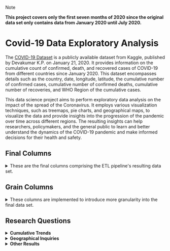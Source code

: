 > [!NOTE]
> **This project covers only the first seven months of 2020 since the original data set only contains data from January 2020 until July 2020.**

# Covid-19 Data Exploratory Analysis

The [COVID-19 Dataset](https://www.kaggle.com/datasets/imdevskp/corona-virus-report) is a publicly available dataset from Kaggle, published by Devakumar K.P. on January 21, 2020. It provides information on the cumulative count of confirmed, death, and recovered cases of COVID-19 from different countries since January 2020. This dataset encompasses details such as the country, date, longitude, latitude, the cumulative number of confirmed cases, cumulative number of confirmed deaths, cumulative number of recoveries, and WHO Region of the cumulative cases.

This data science project aims to perform exploratory data analysis on the impact of the spread of the Coronavirus. It employs various visualization techniques, such as treemaps, pie charts, and geographical maps, to visualize the data and provide insights into the progression of the pandemic over time across different regions. The resulting insights can help researchers, policymakers, and the general public to learn and better understand the dynamics of the COVID-19 pandemic and make informed decisions for their health and safety.

## **Final Columns**

<details>
  <summary>These are the final columns comprising the ETL pipeline's resulting data set.</summary>

- **Country** - Country of the recorded case(s)
- **Lat** - Latitude of the location
  - _This column is retained only for Power BI Map visualizations._
- **Long** - Longitude of the location
  - _This column is retained only for Power BI Map visualizations._
- **Confirmed** - Cumulative number of confirmed cases until the given date
- **Deaths** - Cumulative number of deaths until the given date
- **Recovered** - Cumulative number of recovered cases until the given date
- **Active** - Cumulative number of active cases until the given date
- **WHO Region** - The WHO Region Code of the recorded case(s)
</details>

## **Grain Columns**

<details>
  <summary>These columns are implemented to introduce more granularity into the final data set.</summary>

- **Year** - Year of the cumulative report
- **Month** - Month of the cumulative report
- **Month Name** - Month name of the cumulative report
- **Day of Week** - Day of week of the cumulative report
- **Day Name** - Day name of the cumulative report
- **Month Short Name** - Short name of the month the cumulative report
</details>

## Research Questions

<details>
  <summary><strong>Cumulative Trends</strong></summary>
  <div>
    <p><i>What is the monthly trends of cumulative case outcomes?</i></p>
    <div align="center">
      <img src="https://raw.githubusercontent.com/heischichou/Covid-19-Data-Analysis/main/assets/Monthly%20Trend%20of%20Cumulative%20Case%20Outcomes/Monthly%20Trend%20of%20Cumulative%20Case%20Outcomes%20by%20Country.png"></img>
      <br>
      <img src="https://raw.githubusercontent.com/heischichou/Covid-19-Data-Analysis/main/assets/Monthly%20Trend%20of%20Cumulative%20Case%20Outcomes/Monthly%20Trend%20of%20Cumulative%20Case%20Outcomes%20by%20Country%20-%20January.png"></img>
      <br>
      <img src="https://raw.githubusercontent.com/heischichou/Covid-19-Data-Analysis/main/assets/Monthly%20Trend%20of%20Cumulative%20Case%20Outcomes/Monthly%20Trend%20of%20Cumulative%20Case%20Outcomes%20by%20Country%20-%20February.png"></img>
      <br>
      <img src="https://raw.githubusercontent.com/heischichou/Covid-19-Data-Analysis/main/assets/Monthly%20Trend%20of%20Cumulative%20Case%20Outcomes/Monthly%20Trend%20of%20Cumulative%20Case%20Outcomes%20by%20Country%20-%20March.png"></img>
      <br>
      <img src="https://raw.githubusercontent.com/heischichou/Covid-19-Data-Analysis/main/assets/Monthly%20Trend%20of%20Cumulative%20Case%20Outcomes/Monthly%20Trend%20of%20Cumulative%20Case%20Outcomes%20by%20Country%20-%20April.png"></img>
      <br>
      <img src="https://raw.githubusercontent.com/heischichou/Covid-19-Data-Analysis/main/assets/Monthly%20Trend%20of%20Cumulative%20Case%20Outcomes/Monthly%20Trend%20of%20Cumulative%20Case%20Outcomes%20by%20Country%20-%20May.png"></img>
      <br>
      <img src="https://raw.githubusercontent.com/heischichou/Covid-19-Data-Analysis/main/assets/Monthly%20Trend%20of%20Cumulative%20Case%20Outcomes/Monthly%20Trend%20of%20Cumulative%20Case%20Outcomes%20by%20Country%20-%20June.png"></img>
      <br>
      <img src="https://raw.githubusercontent.com/heischichou/Covid-19-Data-Analysis/main/assets/Monthly%20Trend%20of%20Cumulative%20Case%20Outcomes/Monthly%20Trend%20of%20Cumulative%20Case%20Outcomes%20by%20Country%20-%20July.png"></img>
      <br>
    </div>
  </div>
  <br>
  <p align="justify">&nbsp;&nbsp;Lorem ipsum dolor sit amet, consectetur adipiscing elit, sed do eiusmod tempor incididunt ut labore et dolore magna aliqua. Ut enim ad minim veniam, quis nostrud exercitation ullamco laboris nisi ut aliquip ex ea commodo consequat. Duis aute irure dolor in reprehenderit in voluptate velit esse cillum dolore eu fugiat nulla pariatur. Excepteur sint occaecat cupidatat non proident, sunt in culpa qui officia deserunt mollit anim id est laborum.</p>
</details>

<details>
  <summary><strong>Geographical Inquiries</strong></summary>

  <details>
    <summary><strong>Case Outcomes by Country</strong></summary>
    <div>
      <div>
        <p><i>What are the top 5 countries with the highest death count?</i></p>
        <div align="center">
          <img src="https://raw.githubusercontent.com/heischichou/Covid-19-Data-Analysis/main/assets/Highest%20Death%20Count%20by%20Country/Highest%20Death%20Count%20by%20Country%20-%20January.png"></img>
          <br>
          <img src="https://raw.githubusercontent.com/heischichou/Covid-19-Data-Analysis/main/assets/Highest%20Death%20Count%20by%20Country/Highest%20Death%20Count%20by%20Country%20-%20February.png"></img>
          <br>
          <img src="https://raw.githubusercontent.com/heischichou/Covid-19-Data-Analysis/main/assets/Highest%20Death%20Count%20by%20Country/Highest%20Death%20Count%20by%20Country%20-%20March.png"></img>
          <br>
          <img src="https://raw.githubusercontent.com/heischichou/Covid-19-Data-Analysis/main/assets/Highest%20Death%20Count%20by%20Country/Highest%20Death%20Count%20by%20Country%20-%20April.png"></img>
          <br>
          <img src="https://raw.githubusercontent.com/heischichou/Covid-19-Data-Analysis/main/assets/Highest%20Death%20Count%20by%20Country/Highest%20Death%20Count%20by%20Country%20-%20May.png"></img>
          <br>
          <img src="https://raw.githubusercontent.com/heischichou/Covid-19-Data-Analysis/main/assets/Highest%20Death%20Count%20by%20Country/Highest%20Death%20Count%20by%20Country%20-%20June.png"></img>
          <br>
          <img src="https://raw.githubusercontent.com/heischichou/Covid-19-Data-Analysis/main/assets/Highest%20Death%20Count%20by%20Country/Highest%20Death%20Count%20by%20Country%20-%20July.png"></img>
          <br>
        </div>
      </div>
      <br>
      <p align="justify">&nbsp;&nbsp;Lorem ipsum dolor sit amet, consectetur adipiscing elit, sed do eiusmod tempor incididunt ut labore et dolore magna aliqua. Ut enim ad minim veniam, quis nostrud exercitation ullamco laboris nisi ut aliquip ex ea commodo consequat. Duis aute irure dolor in reprehenderit in voluptate velit esse cillum dolore eu fugiat nulla pariatur. Excepteur sint occaecat cupidatat non proident, sunt in culpa qui officia deserunt mollit anim id est laborum.</p>
    </div>
    <br>
    <div>
      <div>
        <p><i>What are the top 5 countries with the highest recovery count?</i></p>
        <div align="center">
          <img src="https://raw.githubusercontent.com/heischichou/Covid-19-Data-Analysis/main/assets/Highest%20Recovery%20Count%20by%20Country/Highest%20Recovery%20Count%20by%20Country%20-%20January.png"></img>
          <br>
          <img src="https://raw.githubusercontent.com/heischichou/Covid-19-Data-Analysis/main/assets/Highest%20Recovery%20Count%20by%20Country/Highest%20Recovery%20Count%20by%20Country%20-%20February.png"></img>
          <br>
          <img src="https://raw.githubusercontent.com/heischichou/Covid-19-Data-Analysis/main/assets/Highest%20Recovery%20Count%20by%20Country/Highest%20Recovery%20Count%20by%20Country%20-%20March.png"></img>
          <br>
          <img src="https://raw.githubusercontent.com/heischichou/Covid-19-Data-Analysis/main/assets/Highest%20Recovery%20Count%20by%20Country/Highest%20Recovery%20Count%20by%20Country%20-%20April.png"></img>
          <br>
          <img src="https://raw.githubusercontent.com/heischichou/Covid-19-Data-Analysis/main/assets/Highest%20Recovery%20Count%20by%20Country/Highest%20Recovery%20Count%20by%20Country%20-%20May.png"></img>
          <br>
          <img src="https://raw.githubusercontent.com/heischichou/Covid-19-Data-Analysis/main/assets/Highest%20Recovery%20Count%20by%20Country/Highest%20Recovery%20Count%20by%20Country%20-%20June.png"></img>
          <br>
          <img src="https://raw.githubusercontent.com/heischichou/Covid-19-Data-Analysis/main/assets/Highest%20Recovery%20Count%20by%20Country/Highest%20Recovery%20Count%20by%20Country%20-%20July.png"></img>
          <br>
        </div>
      </div>
      <br>
      <p align="justify">&nbsp;&nbsp;Lorem ipsum dolor sit amet, consectetur adipiscing elit, sed do eiusmod tempor incididunt ut labore et dolore magna aliqua. Ut enim ad minim veniam, quis nostrud exercitation ullamco laboris nisi ut aliquip ex ea commodo consequat. Duis aute irure dolor in reprehenderit in voluptate velit esse cillum dolore eu fugiat nulla pariatur. Excepteur sint occaecat cupidatat non proident, sunt in culpa qui officia deserunt mollit anim id est laborum.</p>
    </div>
  </details>

  <details>
    <summary><strong>Regional Percentages</strong></summary>
    <div>
      <div>
        <p><i>What are the percentages of cumulative death counts among the different WHO regions?</i></p>
        <div align="center">
          <img src="https://raw.githubusercontent.com/heischichou/Covid-19-Data-Analysis/main/assets/Regional%20Percentage%20of%20Cumulative%20Death%20Counts/Regional%20Percentage%20of%20Cumulative%20Death%20Counts%20-%20January.png"></img>
          <br>
          <img src="https://raw.githubusercontent.com/heischichou/Covid-19-Data-Analysis/main/assets/Regional%20Percentage%20of%20Cumulative%20Death%20Counts/Regional%20Percentage%20of%20Cumulative%20Death%20Counts%20-%20February.png"></img>
          <br>
          <img src="https://raw.githubusercontent.com/heischichou/Covid-19-Data-Analysis/main/assets/Regional%20Percentage%20of%20Cumulative%20Death%20Counts/Regional%20Percentage%20of%20Cumulative%20Death%20Counts%20-%20March.png"></img>
          <br>
          <img src="https://raw.githubusercontent.com/heischichou/Covid-19-Data-Analysis/main/assets/Regional%20Percentage%20of%20Cumulative%20Death%20Counts/Regional%20Percentage%20of%20Cumulative%20Death%20Counts%20-%20April.png"></img>
          <br>
          <img src="https://raw.githubusercontent.com/heischichou/Covid-19-Data-Analysis/main/assets/Regional%20Percentage%20of%20Cumulative%20Death%20Counts/Regional%20Percentage%20of%20Cumulative%20Death%20Counts%20-%20May.png"></img>
          <br>
          <img src="https://raw.githubusercontent.com/heischichou/Covid-19-Data-Analysis/main/assets/Regional%20Percentage%20of%20Cumulative%20Death%20Counts/Regional%20Percentage%20of%20Cumulative%20Death%20Counts%20-%20June.png"></img>
          <br>
          <img src="https://raw.githubusercontent.com/heischichou/Covid-19-Data-Analysis/main/assets/Regional%20Percentage%20of%20Cumulative%20Death%20Counts/Regional%20Percentage%20of%20Cumulative%20Death%20Counts%20-%20July.png"></img>
          <br>
        </div>
      </div>
      <br>
      <p align="justify">&nbsp;&nbsp;Lorem ipsum dolor sit amet, consectetur adipiscing elit, sed do eiusmod tempor incididunt ut labore et dolore magna aliqua. Ut enim ad minim veniam, quis nostrud exercitation ullamco laboris nisi ut aliquip ex ea commodo consequat. Duis aute irure dolor in reprehenderit in voluptate velit esse cillum dolore eu fugiat nulla pariatur. Excepteur sint occaecat cupidatat non proident, sunt in culpa qui officia deserunt mollit anim id est laborum.</p>
    </div>
    <br>
    <div>
      <div>
        <p><i>What are the percentages of cumulative recovery counts among the different WHO regions?</i></p>
        <div align="center">
          <img src="https://raw.githubusercontent.com/heischichou/Covid-19-Data-Analysis/main/assets/Regional%20Percentage%20of%20Cumulative%20Recovery%20Counts/Regional%20Percentage%20of%20Cumulative%20Recovery%20Counts%20-%20January.png"></img>
          <br>
          <img src="https://raw.githubusercontent.com/heischichou/Covid-19-Data-Analysis/main/assets/Regional%20Percentage%20of%20Cumulative%20Recovery%20Counts/Regional%20Percentage%20of%20Cumulative%20Recovery%20Counts%20-%20February.png"></img>
          <br>
          <img src="https://raw.githubusercontent.com/heischichou/Covid-19-Data-Analysis/main/assets/Regional%20Percentage%20of%20Cumulative%20Recovery%20Counts/Regional%20Percentage%20of%20Cumulative%20Recovery%20Counts%20-%20March.png"></img>
          <br>
          <img src="https://raw.githubusercontent.com/heischichou/Covid-19-Data-Analysis/main/assets/Regional%20Percentage%20of%20Cumulative%20Recovery%20Counts/Regional%20Percentage%20of%20Cumulative%20Recovery%20Counts%20-%20April.png"></img>
          <br>
          <img src="https://raw.githubusercontent.com/heischichou/Covid-19-Data-Analysis/main/assets/Regional%20Percentage%20of%20Cumulative%20Recovery%20Counts/Regional%20Percentage%20of%20Cumulative%20Recovery%20Counts%20-%20May.png"></img>
          <br>
          <img src="https://raw.githubusercontent.com/heischichou/Covid-19-Data-Analysis/main/assets/Regional%20Percentage%20of%20Cumulative%20Recovery%20Counts/Regional%20Percentage%20of%20Cumulative%20Recovery%20Counts%20-%20June.png"></img>
          <br>
          <img src="https://raw.githubusercontent.com/heischichou/Covid-19-Data-Analysis/main/assets/Regional%20Percentage%20of%20Cumulative%20Recovery%20Counts/Regional%20Percentage%20of%20Cumulative%20Recovery%20Counts%20-%20July.png"></img>
          <br>
        </div>
      </div>
      <br>
      <p align="justify">&nbsp;&nbsp;Lorem ipsum dolor sit amet, consectetur adipiscing elit, sed do eiusmod tempor incididunt ut labore et dolore magna aliqua. Ut enim ad minim veniam, quis nostrud exercitation ullamco laboris nisi ut aliquip ex ea commodo consequat. Duis aute irure dolor in reprehenderit in voluptate velit esse cillum dolore eu fugiat nulla pariatur. Excepteur sint occaecat cupidatat non proident, sunt in culpa qui officia deserunt mollit anim id est laborum.</p>
    </div>
  </details>
</details>

<details>
  <summary><strong>Other Results</strong></summary>
  <div>
    <p><i>Geographical locations in countries with recorded deaths</i></p>
    <div align="center">
      <img src="https://raw.githubusercontent.com/heischichou/Covid-19-Data-Analysis/main/assets/Locations%20in%20Countries%20with%20Recorded%20Deaths.png"></img>
    </div>
  </div>
</details>
